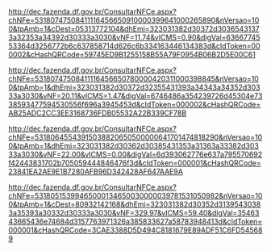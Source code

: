 http://dec.fazenda.df.gov.br/ConsultarNFCe.aspx?chNFe=53180747508411116456650910000399641000265890&nVersao=100&tpAmb=1&cDest=05313772104&dhEmi=323031382d30372d30365431373a32353a34392d30333a3030&vNF=11.74&vICMS=0.90&digVal=6366774553364d3256772b6c637858714d626c6b334163446134383d&cIdToken=000002&cHashQRCode=59745ED9B1255158B55A79F0954B06B2D5E00C61

http://dec.fazenda.df.gov.br/ConsultarNFCe.aspx?chNFe=53180747508411116456650780000420311000398845&nVersao=100&tpAmb=1&dhEmi=323031382d30372d32355431393a34343a34352d30333a3030&vNF=20.11&vICMS=1.47&digVal=6746486a354239726d45304e7338593477594530556f696a3945453d&cIdToken=000002&cHashQRCode=AB25ADC2CC3EE3168736FDB05532A22B339CF78B

http://dec.fazenda.df.gov.br/ConsultarNFCe.aspx?chNFe=53180645543915038820650500000641701474818290&nVersao=100&tpAmb=1&dhEmi=323031382d30362d30385431353a31363a33382d30333a3030&vNF=22.00&vICMS=0.00&digVal=6d393062776e637a795570692f42443831702b705059444846476f3d&cIdToken=000001&cHashQRCode=23841EA2AE9E1B7280AFB96D342428AF647AAE9A

http://dec.fazenda.df.gov.br/ConsultarNFCe.aspx?chNFe=53180515399465000134650030000039781531050982&nVersao=100&tpAmb=1&cDest=80932142168&dhEmi=323031382d30352d31395430383a35393a30332d30333a3030&vNF=329.97&vICMS=59.40&digVal=3546343665436e74684d3157763971326a385833627a58783948413d&cIdToken=000001&cHashQRCode=3CAE3388D5D494C8181679E89ADF51C6FD545689